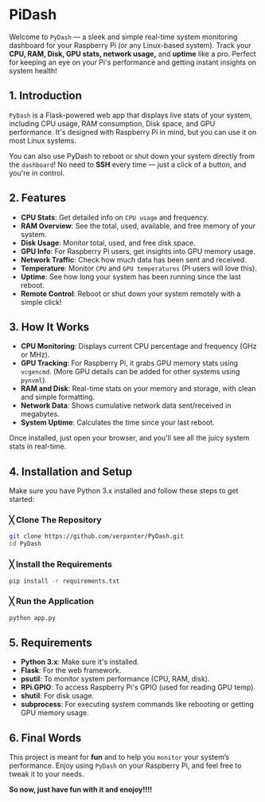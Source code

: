# PiDash
Welcome to `PyDash` — a sleek and simple real-time system monitoring dashboard for your Raspberry Pi (or any Linux-based system). Track your **CPU, RAM, Disk, GPU stats, network usage,** and **uptime** like a pro. Perfect for keeping an eye on your Pi's performance and getting instant insights on system health!

## 1. Introduction
`PyDash` is a Flask-powered web app that displays live stats of your system, including CPU usage, RAM consumption, Disk space, and GPU performance. It's designed with Raspberry Pi in mind, but you can use it on most Linux systems.

You can also use PyDash to reboot or shut down your system directly from the `dashboard`! No need to **SSH** every time — just a click of a button, and you're in control.

## 2. Features
- **CPU Stats**: Get detailed info on `CPU usage` and frequency.
- **RAM Overview**: See the total, used, available, and free memory of your system.
- **Disk Usage**: Monitor total, used, and free disk space.
- **GPU Info**: For Raspberry Pi users, get insights into GPU memory usage.
- **Network Traffic**: Check how much data has been sent and received.
- **Temperature**: Monitor `CPU` and `GPU temperatures` (Pi users will love this).
- **Uptime**: See how long your system has been running since the last reboot.
- **Remote Control**: Reboot or shut down your system remotely with a simple click!

## 3. How It Works
- **CPU Monitoring**: Displays current CPU percentage and frequency (GHz or MHz).
- **GPU Tracking**: For Raspberry Pi, it grabs GPU memory stats using `vcgencmd`. (More GPU details can be added for other systems using `pynvml`).
- **RAM and Disk**: Real-time stats on your memory and storage, with clean and simple formatting.
- **Network Data**: Shows cumulative network data sent/received in megabytes.
- **System Uptime**: Calculates the time since your last reboot.

Once installed, just open your browser, and you'll see all the juicy system stats in real-time.

## 4. Installation and Setup
Make sure you have Python 3.x installed and follow these steps to get started:

### ╳ Clone The Repository
```bash
git clone https://github.com/verpxnter/PyDash.git
cd PyDash
```

### ╳ Install the Requirements
```bash
pip install -r requirements.txt
```

### ╳ Run the Application
```bash
python app.py
```

## 5. Requirements
- **Python 3.x**: Make sure it's installed.
- **Flask**: For the web framework.
- **psutil**: To monitor system performance (CPU, RAM, disk).
- **RPi.GPIO**: To access Raspberry Pi's GPIO (used for reading GPU temp).
- **shutil**: For disk usage.
- **subprocess**: For executing system commands like rebooting or getting GPU memory usage.


## 6. Final Words
This project is meant for **fun** and to help you `monitor` your system’s performance. Enjoy using `PyDash` on your Raspberry Pi, and feel free to tweak it to your needs.

**So now, just have fun with it and enojoy!!!!**
